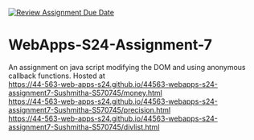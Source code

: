 [![Review Assignment Due Date](https://classroom.github.com/assets/deadline-readme-button-24ddc0f5d75046c5622901739e7c5dd533143b0c8e959d652212380cedb1ea36.svg)](https://classroom.github.com/a/cdqffI9o)
# WebApps-S24-Assignment-7
An assignment on java script modifying the DOM and using anonymous callback functions.
Hosted at  
<https://44-563-web-apps-s24.github.io/44563-webapps-s24-assignment7-Sushmitha-S570745/money.html>  
<https://44-563-web-apps-s24.github.io/44563-webapps-s24-assignment7-Sushmitha-S570745/precision.html>  
<https://44-563-web-apps-s24.github.io/44563-webapps-s24-assignment7-Sushmitha-S570745/divlist.html>